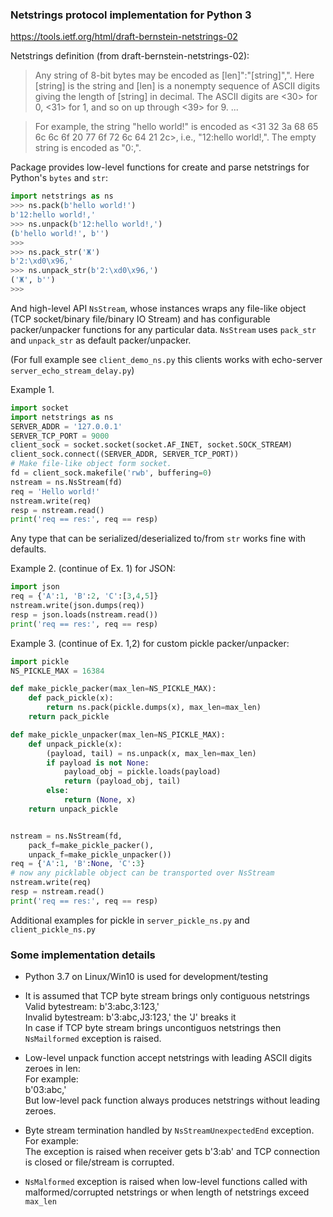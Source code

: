 ### Netstrings protocol implementation for Python 3

https://tools.ietf.org/html/draft-bernstein-netstrings-02

Netstrings definition (from draft-bernstein-netstrings-02):  

> Any string of 8-bit bytes may be encoded as [len]":"[string]",".
> Here [string] is the string and [len] is a nonempty sequence of ASCII
> digits giving the length of [string] in decimal. The ASCII digits are
> <30> for 0, <31> for 1, and so on up through <39> for 9. 
> ...

> For example, the string "hello world!" is encoded as <31 32 3a 68
> 65 6c 6c 6f 20 77 6f 72 6c 64 21 2c>, i.e., "12:hello world!,". The
> empty string is encoded as "0:,".


Package provides low-level functions for create and parse netstrings 
for Python's `bytes` and `str`:

```python
import netstrings as ns
>>> ns.pack(b'hello world!')
b'12:hello world!,'
>>> ns.unpack(b'12:hello world!,')
(b'hello world!', b'')
>>>
>>> ns.pack_str('Ж')
b'2:\xd0\x96,'
>>> ns.unpack_str(b'2:\xd0\x96,')
('Ж', b'')
>>>

```

And high-level API `NsStream`, whose instances wraps any file-like object 
(TCP socket/binary file/binary IO Stream) and has configurable packer/unpacker 
functions for any particular data.
`NsStream` uses `pack_str` and `unpack_str` as default packer/unpacker.  

(For full example see `client_demo_ns.py` this clients works with echo-server `server_echo_stream_delay.py`)  

Example 1.

```python
import socket
import netstrings as ns
SERVER_ADDR = '127.0.0.1'
SERVER_TCP_PORT = 9000 
client_sock = socket.socket(socket.AF_INET, socket.SOCK_STREAM)
client_sock.connect((SERVER_ADDR, SERVER_TCP_PORT))
# Make file-like object form socket.
fd = client_sock.makefile('rwb', buffering=0)
nstream = ns.NsStream(fd)    
req = 'Hello world!'
nstream.write(req)
resp = nstream.read()
print('req == res:', req == resp)
```    

Any type that can be serialized/deserialized to/from `str` works fine with defaults.  
  
Example 2. (continue of Ex. 1)  for JSON:  

```python
import json
req = {'A':1, 'B':2, 'C':[3,4,5]}
nstream.write(json.dumps(req))
resp = json.loads(nstream.read())  
print('req == res:', req == resp)
```

Example 3. (continue of Ex. 1,2)  for custom pickle packer/unpacker:  

```python
import pickle
NS_PICKLE_MAX = 16384

def make_pickle_packer(max_len=NS_PICKLE_MAX):
    def pack_pickle(x):
        return ns.pack(pickle.dumps(x), max_len=max_len)
    return pack_pickle

def make_pickle_unpacker(max_len=NS_PICKLE_MAX):
    def unpack_pickle(x):
        (payload, tail) = ns.unpack(x, max_len=max_len)
        if payload is not None:
            payload_obj = pickle.loads(payload) 
            return (payload_obj, tail)
        else:
            return (None, x)
    return unpack_pickle


nstream = ns.NsStream(fd,
    pack_f=make_pickle_packer(),
    unpack_f=make_pickle_unpacker())    
req = {'A':1, 'B':None, 'C':3}
# now any picklable object can be transported over NsStream 
nstream.write(req)
resp = nstream.read()
print('req == res:', req == resp)
```

Additional examples for pickle in `server_pickle_ns.py` and `client_pickle_ns.py`  

### Some implementation details

-   Python 3.7 on Linux/Win10 is used for development/testing

-   It is assumed that TCP byte stream brings only contiguous netstrings  
    Valid bytestream: b'3:abc,3:123,'  
    Invalid bytestream: b'3:abc,J3:123,' the 'J' breaks it  
    In case if TCP byte stream brings uncontiguos netstrings then `NsMailformed`
    exception is raised.

-   Low-level unpack function accept netstrings with leading ASCII digits zeroes in len:  
    For example:   
        b'03:abc,'  
    But low-level pack function always produces netstrings without leading zeroes.    

-   Byte stream termination handled by `NsStreamUnexpectedEnd` exception.  
    For example:  
    The exception is raised when receiver gets b'3:ab' and TCP connection is closed or file/stream is corrupted.  

-  `NsMalformed` exception is raised when low-level functions called with malformed/corrupted
    netstrings or when length of netstrings exceed `max_len`  
